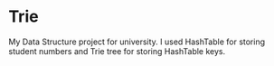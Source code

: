 # Trie
My Data Structure project for university. I used HashTable for storing student numbers and Trie tree for storing HashTable keys.